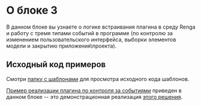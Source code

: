 # О блоке 3
В данном блоке вы узнаете о логике встраивания плагина в среду Renga и работу с тремя типами событий в программе (по контролю за изменением пользовательского интерфейса, выборки элементов модели и закрытию приложения\проекта).

## Исходный код примеров
Смотри [папку с шаблонами](https://github.com/GeorgGrebenyuk/renga_programming_course_1/tree/main/templates) для просмотра исходного кода шаблонов.

[Пример реализации плагина по контроля за событиями](https://github.com/GeorgGrebenyuk/renga_programming_course_1/tree/main/lessons/blok3/renga_select_last_objects_2) приведен в данном блоке -- это демонстрационная реализация [этого решения](https://github.com/GeorgGrebenyuk/renga_select_last_objects).
